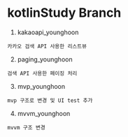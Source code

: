 # kotlinStudy Branch
  1. kakaoapi_younghoon
  
    카카오 검색 API 사용한 리스트뷰 
  
  2. paging_younghoon   
  
    검색 API 사용한 페이징 처리
  3. mvp_younghoon
  
    mvp 구조로 변경 및 UI test 추가
  4. mvvm_younghoon
  
    mvvm 구조 변경
